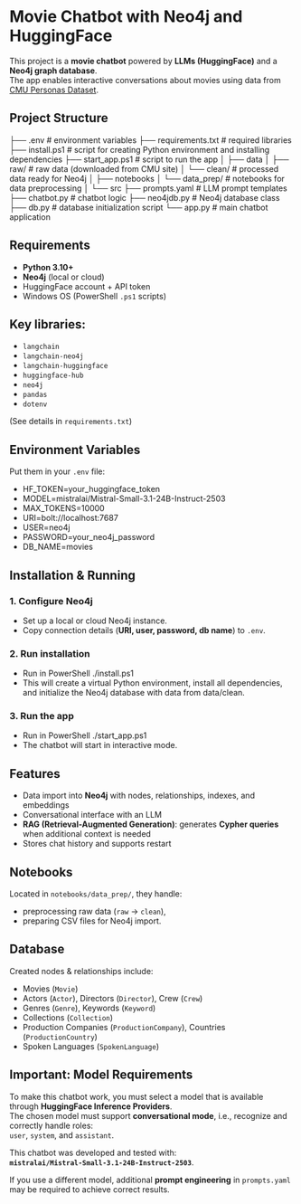 # Movie Chatbot with Neo4j and HuggingFace
This project is a **movie chatbot** powered by **LLMs (HuggingFace)** and a **Neo4j graph database**.  
The app enables interactive conversations about movies using data from [CMU Personas Dataset](https://www.cs.cmu.edu/~ark/personas/).  

##  Project Structure
├── .env # environment variables
├── requirements.txt # required libraries
├── install.ps1 # script for creating Python environment and installing dependencies
├── start_app.ps1 # script to run the app
│
├── data
│ ├── raw/ # raw data (downloaded from CMU site)
│ └── clean/ # processed data ready for Neo4j
│
├── notebooks
│ └── data_prep/ # notebooks for data preprocessing
│
└── src
├── prompts.yaml # LLM prompt templates
├── chatbot.py # chatbot logic
├── neo4jdb.py # Neo4j database class
├── db.py # database initialization script
└── app.py # main chatbot application

## Requirements
- **Python 3.10+**
- **Neo4j** (local or cloud)
- HuggingFace account + API token
- Windows OS (PowerShell `.ps1` scripts)

## Key libraries:
- `langchain`
- `langchain-neo4j`
- `langchain-huggingface`
- `huggingface-hub`
- `neo4j`
- `pandas`
- `dotenv`

(See details in `requirements.txt`)

## Environment Variables
Put them in your `.env` file:

- HF_TOKEN=your_huggingface_token
- MODEL=mistralai/Mistral-Small-3.1-24B-Instruct-2503
- MAX_TOKENS=10000
- URI=bolt://localhost:7687
- USER=neo4j
- PASSWORD=your_neo4j_password
- DB_NAME=movies

## Installation & Running

### 1. Configure Neo4j
- Set up a local or cloud Neo4j instance.  
- Copy connection details (**URI, user, password, db name**) to `.env`.

### 2. Run installation
- Run in PowerShell ./install.ps1
- This will create a virtual Python environment, install all dependencies, and initialize the Neo4j database with data from data/clean.

### 3. Run the app
- Run in PowerShell ./start_app.ps1
- The chatbot will start in interactive mode.

## Features
- Data import into **Neo4j** with nodes, relationships, indexes, and embeddings  
- Conversational interface with an LLM  
- **RAG (Retrieval-Augmented Generation)**: generates **Cypher queries** when additional context is needed  
- Stores chat history and supports restart  

## Notebooks
Located in `notebooks/data_prep/`, they handle:
- preprocessing raw data (`raw` → `clean`),  
- preparing CSV files for Neo4j import.  


## Database
Created nodes & relationships include:
- Movies (`Movie`)  
- Actors (`Actor`), Directors (`Director`), Crew (`Crew`)  
- Genres (`Genre`), Keywords (`Keyword`)  
- Collections (`Collection`)  
- Production Companies (`ProductionCompany`), Countries (`ProductionCountry`)  
- Spoken Languages (`SpokenLanguage`)  

## Important: Model Requirements

To make this chatbot work, you must select a model that is available through **HuggingFace Inference Providers**.  
The chosen model must support **conversational mode**, i.e., recognize and correctly handle roles:  
`user`, `system`, and `assistant`.  

This chatbot was developed and tested with:  
**`mistralai/Mistral-Small-3.1-24B-Instruct-2503`**.  

If you use a different model, additional **prompt engineering** in `prompts.yaml` may be required to achieve correct results.